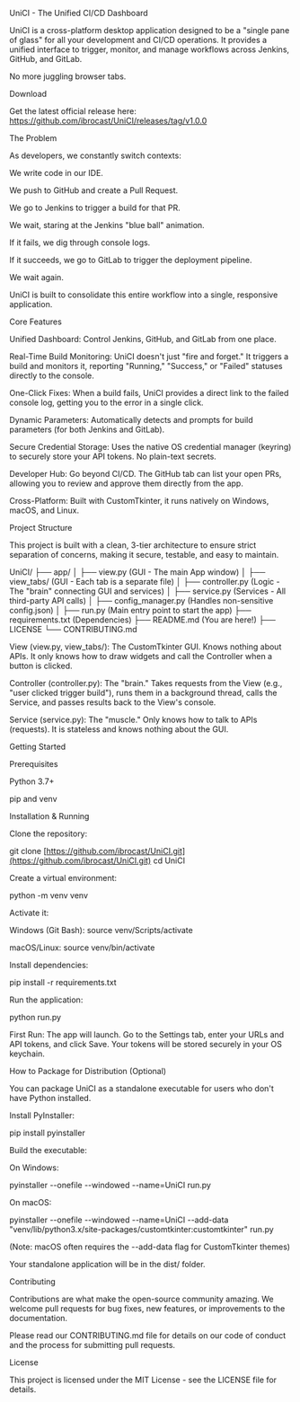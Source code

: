 UniCI - The Unified CI/CD Dashboard

UniCI is a cross-platform desktop application designed to be a "single pane of glass" for all your development and CI/CD operations. It provides a unified interface to trigger, monitor, and manage workflows across Jenkins, GitHub, and GitLab.

No more juggling browser tabs.

Download

Get the latest official release here:
https://github.com/ibrocast/UniCI/releases/tag/v1.0.0

The Problem

As developers, we constantly switch contexts:

We write code in our IDE.

We push to GitHub and create a Pull Request.

We go to Jenkins to trigger a build for that PR.

We wait, staring at the Jenkins "blue ball" animation.

If it fails, we dig through console logs.

If it succeeds, we go to GitLab to trigger the deployment pipeline.

We wait again.

UniCI is built to consolidate this entire workflow into a single, responsive application.

Core Features

Unified Dashboard: Control Jenkins, GitHub, and GitLab from one place.

Real-Time Build Monitoring: UniCI doesn't just "fire and forget." It triggers a build and monitors it, reporting "Running," "Success," or "Failed" statuses directly to the console.

One-Click Fixes: When a build fails, UniCI provides a direct link to the failed console log, getting you to the error in a single click.

Dynamic Parameters: Automatically detects and prompts for build parameters (for both Jenkins and GitLab).

Secure Credential Storage: Uses the native OS credential manager (keyring) to securely store your API tokens. No plain-text secrets.

Developer Hub: Go beyond CI/CD. The GitHub tab can list your open PRs, allowing you to review and approve them directly from the app.

Cross-Platform: Built with CustomTkinter, it runs natively on Windows, macOS, and Linux.

Project Structure

This project is built with a clean, 3-tier architecture to ensure strict separation of concerns, making it secure, testable, and easy to maintain.

UniCI/
├── app/
│   ├── view.py             (GUI - The main App window)
│   ├── view_tabs/        (GUI - Each tab is a separate file)
│   ├── controller.py       (Logic - The "brain" connecting GUI and services)
│   ├── service.py          (Services - All third-party API calls)
│   ├── config_manager.py   (Handles non-sensitive config.json)
│
├── run.py                  (Main entry point to start the app)
├── requirements.txt        (Dependencies)
├── README.md               (You are here!)
├── LICENSE
└── CONTRIBUTING.md


View (view.py, view_tabs/): The CustomTkinter GUI. Knows nothing about APIs. It only knows how to draw widgets and call the Controller when a button is clicked.

Controller (controller.py): The "brain." Takes requests from the View (e.g., "user clicked trigger build"), runs them in a background thread, calls the Service, and passes results back to the View's console.

Service (service.py): The "muscle." Only knows how to talk to APIs (requests). It is stateless and knows nothing about the GUI.

Getting Started

Prerequisites

Python 3.7+

pip and venv

Installation & Running

Clone the repository:

git clone [https://github.com/ibrocast/UniCI.git](https://github.com/ibrocast/UniCI.git)
cd UniCI


Create a virtual environment:

python -m venv venv


Activate it:

Windows (Git Bash): source venv/Scripts/activate

macOS/Linux: source venv/bin/activate

Install dependencies:

pip install -r requirements.txt


Run the application:

python run.py


First Run: The app will launch. Go to the Settings tab, enter your URLs and API tokens, and click Save. Your tokens will be stored securely in your OS keychain.

How to Package for Distribution (Optional)

You can package UniCI as a standalone executable for users who don't have Python installed.

Install PyInstaller:

pip install pyinstaller


Build the executable:

On Windows:

pyinstaller --onefile --windowed --name=UniCI run.py


On macOS:

pyinstaller --onefile --windowed --name=UniCI --add-data "venv/lib/python3.x/site-packages/customtkinter:customtkinter" run.py


(Note: macOS often requires the --add-data flag for CustomTkinter themes)

Your standalone application will be in the dist/ folder.

Contributing

Contributions are what make the open-source community amazing. We welcome pull requests for bug fixes, new features, or improvements to the documentation.

Please read our CONTRIBUTING.md file for details on our code of conduct and the process for submitting pull requests.

License

This project is licensed under the MIT License - see the LICENSE file for details.